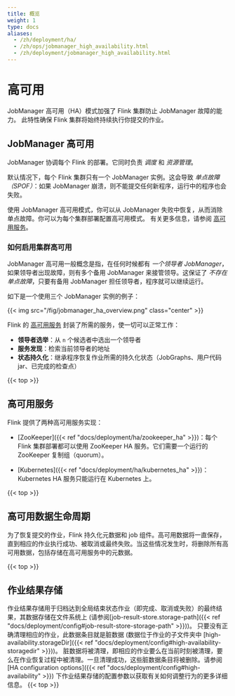 ```yaml
---
title: 概览
weight: 1
type: docs
aliases:
  - /zh/deployment/ha/
  - /zh/ops/jobmanager_high_availability.html
  - /zh/deployment/jobmanager_high_availability.html
---
```

<!--
Licensed to the Apache Software Foundation (ASF) under one
or more contributor license agreements.  See the NOTICE file
distributed with this work for additional information
regarding copyright ownership.  The ASF licenses this file
to you under the Apache License, Version 2.0 (the
"License"); you may not use this file except in compliance
with the License.  You may obtain a copy of the License at

  http://www.apache.org/licenses/LICENSE-2.0

Unless required by applicable law or agreed to in writing,
software distributed under the License is distributed on an
"AS IS" BASIS, WITHOUT WARRANTIES OR CONDITIONS OF ANY
KIND, either express or implied.  See the License for the
specific language governing permissions and limitations
under the License.
-->

# 高可用

JobManager 高可用（HA）模式加强了 Flink 集群防止 JobManager 故障的能力。
此特性确保 Flink 集群将始终持续执行你提交的作业。

## JobManager 高可用

JobManager 协调每个 Flink 的部署。它同时负责 *调度* 和 *资源管理*。

默认情况下，每个 Flink 集群只有一个 JobManager 实例。这会导致 *单点故障（SPOF）*：如果 JobManager 崩溃，则不能提交任何新程序，运行中的程序也会失败。

使用 JobManager 高可用模式，你可以从 JobManager 失败中恢复，从而消除单点故障。你可以为每个集群部署配置高可用模式。
有关更多信息，请参阅 [高可用服务](#high-availability-services)。

### 如何启用集群高可用

JobManager 高可用一般概念是指，在任何时候都有 *一个领导者 JobManager*，如果领导者出现故障，则有多个备用 JobManager 来接管领导。这保证了 *不存在单点故障*，只要有备用 JobManager 担任领导者，程序就可以继续运行。

如下是一个使用三个 JobManager 实例的例子：

{{< img src="/fig/jobmanager_ha_overview.png" class="center" >}}

Flink 的 [高可用服务](#high-availability-services) 封装了所需的服务，使一切可以正常工作：
* **领导者选举**：从 `n` 个候选者中选出一个领导者
* **服务发现**：检索当前领导者的地址
* **状态持久化**：继承程序恢复作业所需的持久化状态（JobGraphs、用户代码jar、已完成的检查点）

{{< top >}}

<a name="high-availability-services" />

## 高可用服务

Flink 提供了两种高可用服务实现：


* [ZooKeeper]({{< ref "docs/deployment/ha/zookeeper_ha" >}})：每个 Flink 集群部署都可以使用 ZooKeeper HA 服务。它们需要一个运行的 ZooKeeper 复制组（quorum）。

* [Kubernetes]({{< ref "docs/deployment/ha/kubernetes_ha" >}})：Kubernetes HA 服务只能运行在 Kubernetes 上。

{{< top >}}

## 高可用数据生命周期

为了恢复提交的作业，Flink 持久化元数据和 job 组件。高可用数据将一直保存，直到相应的作业执行成功、被取消或最终失败。当这些情况发生时，将删除所有高可用数据，包括存储在高可用服务中的元数据。

{{< top >}}

## 作业结果存储

作业结果存储用于归档达到全局结束状态作业（即完成、取消或失败）的最终结果，其数据存储在文件系统上 (请参阅[job-result-store.storage-path]({{< ref "docs/deployment/config#job-result-store-storage-path" >}}))。
只要没有正确清理相应的作业，此数据条目就是脏数据 (数据位于作业的子文件夹中 [high-availability.storageDir]({{< ref "docs/deployment/config#high-availability-storagedir" >}}))。
脏数据将被清理，即相应的作业要么在当前时刻被清理，要么在作业恢复过程中被清理。一旦清理成功，这些脏数据条目将被删除。请参阅 [HA configuration options]({{< ref "docs/deployment/config#high-availability" >}}) 下作业结果存储的配置参数以获取有关如何调整行为的更多详细信息。
{{< top >}}
